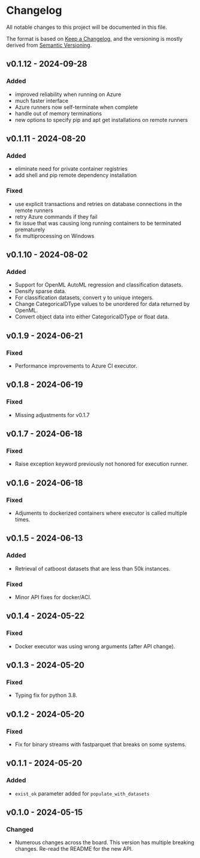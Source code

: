 # Changelog
All notable changes to this project will be documented in this file.

The format is based on [Keep a Changelog](https://keepachangelog.com/en/1.0.0/),
and the versioning is mostly derived from [Semantic Versioning](https://semver.org/spec/v2.0.0.html).

## v0.1.12 - 2024-09-28
### Added
- improved reliability when running on Azure
- much faster interface
- Azure runners now self-terminate when complete
- handle out of memory terminations
- new options to specify pip and apt get installations on remote runners

## v0.1.11 - 2024-08-20
### Added
- eliminate need for private container registries
- add shell and pip remote dependency installation
### Fixed
- use explicit transactions and retries on database connections in the remote runners
- retry Azure commands if they fail
- fix issue that was causing long running containers to be terminated prematurely
- fix multiprocessing on Windows

## v0.1.10 - 2024-08-02
### Added
- Support for OpenML AutoML regression and classification datasets.
- Densify sparse data.
- For classification datasets, convert y to unique integers.
- Change CategoricalDType values to be unordered for data returned by OpenML.
- Convert object data into either CategoricalDType or float data.

## v0.1.9 - 2024-06-21
### Fixed
- Performance improvements to Azure CI executor.

## v0.1.8 - 2024-06-19
### Fixed
- Missing adjustments for v0.1.7

## v0.1.7 - 2024-06-18
### Fixed
- Raise exception keyword previously not honored for execution runner.

## v0.1.6 - 2024-06-18
### Fixed
- Adjuments to dockerized containers where executor is called multiple times.

## v0.1.5 - 2024-06-13
### Added
- Retrieval of catboost datasets that are less than 50k instances.
### Fixed
- Minor API fixes for docker/ACI.

## v0.1.4 - 2024-05-22
### Fixed
- Docker executor was using wrong arguments (after API change).

## v0.1.3 - 2024-05-20
### Fixed
- Typing fix for python 3.8.

## v0.1.2 - 2024-05-20
### Fixed
- Fix for binary streams with fastparquet that breaks on some systems.

## v0.1.1 - 2024-05-20
### Added
- `exist_ok` parameter added for `populate_with_datasets`

## v0.1.0 - 2024-05-15
### Changed
- Numerous changes across the board. This version has multiple breaking changes. Re-read the README for the new API.
